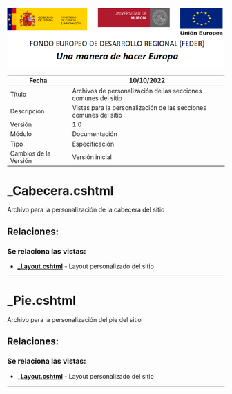 ![](../../../../Docs/media/CabeceraDocumentosMD.png)

| Fecha         | 10/10/2022                                                   |
| ------------- | ------------------------------------------------------------ |
|Título|Archivos de personalización de las secciones comunes del sitio|
|Descripción|Vistas para la personalización de las secciones comunes del sitio|
|Versión|1.0|
|Módulo|Documentación|
|Tipo|Especificación|
|Cambios de la Versión|Versión inicial|


# _Cabecera.cshtml
Archivo para la personalización de la cabecera del sitio

## Relaciones:
### Se relaciona las vistas:
- [**_Layout.cshtml**](https://github.com/HerculesCRUE/Commons-ED-MA/blob/main/Web/Views/Views/Shared/Layout/_Layout.cshtml) - Layout personalizado del sitio

---

# _Pie.cshtml
Archivo para la personalización del pie del sitio

## Relaciones:
### Se relaciona las vistas:
- [**_Layout.cshtml**](https://github.com/HerculesCRUE/Commons-ED-MA/blob/main/Web/Views/Views/Shared/Layout/_Layout.cshtml) - Layout personalizado del sitio

---